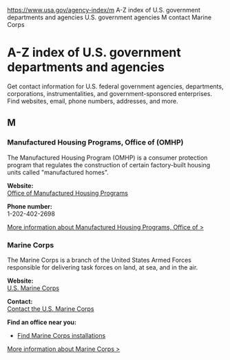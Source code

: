 

https://www.usa.gov/agency-index/m
A-Z index of U.S. government departments and agencies
U.S. government agencies M
contact Marine Corps

# A-Z index of U.S. government departments and agencies

Get contact information for U.S. federal government agencies, departments, corporations, instrumentalities, and government-sponsored enterprises. Find websites, email, phone numbers, addresses, and more.

## M

### Manufactured Housing Programs, Office of (OMHP)
The Manufactured Housing Program (OMHP) is a consumer protection program that regulates the construction of certain factory-built housing units called "manufactured homes".

**Website:**  
[Office of Manufactured Housing Programs](https://www.hud.gov/program_offices/housing/mhs)

**Phone number:**  
1-202-402-2698

[More information about Manufactured Housing Programs, Office of >](https://www.usa.gov/agencies/office-of-manufactured-housing-programs)

### Marine Corps
The Marine Corps is a branch of the United States Armed Forces responsible for delivering task forces on land, at sea, and in the air.

**Website:**  
[U.S. Marine Corps](https://www.marines.mil/)

**Contact:**  
[Contact the U.S. Marine Corps](https://www.marines.mil/Contact-Us/)

**Find an office near you:**  
* [Find Marine Corps installations](https://www.marines.mil/The-Corps/Units/)

[More information about Marine Corps >](https://www.usa.gov/agencies/u-s-marine-corps)

